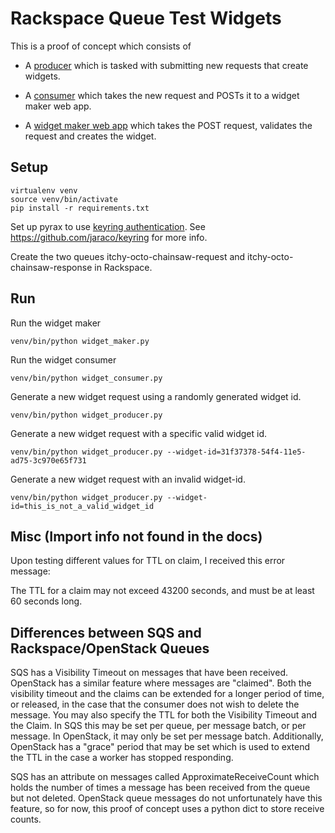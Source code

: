 # Rackspace Queue Test Widgets


This is a proof of concept which consists of

 -  A [producer](widget_producer.py) which is tasked with submitting new
    requests that create widgets.

 - A [consumer](widget_consumer.py) which takes the new request and
    POSTs it to a widget maker web app.

 - A [widget maker web app](widget_maker.py) which takes the POST
   request, validates the request and creates the widget.

## Setup

    virtualenv venv
    source venv/bin/activate
    pip install -r requirements.txt
    
Set up pyrax to use [keyring authentication](https://github.com/rackspace/pyrax/blob/master/docs/getting_started.md#authenticating). See https://github.com/jaraco/keyring for more info.

Create the two queues itchy-octo-chainsaw-request and itchy-octo-chainsaw-response in Rackspace.

## Run

Run the widget maker
    
    venv/bin/python widget_maker.py

Run the widget consumer
    
    venv/bin/python widget_consumer.py
    
Generate a new widget request using a randomly generated widget id.
    
    venv/bin/python widget_producer.py
    
Generate a new widget request with a specific valid widget id.
    
    venv/bin/python widget_producer.py --widget-id=31f37378-54f4-11e5-ad75-3c970e65f731
    
Generate a new widget request with an invalid widget-id.
    
    venv/bin/python widget_producer.py --widget-id=this_is_not_a_valid_widget_id
    

## Misc (Import info not found in the docs)

Upon testing different values for TTL on claim, I received this error message:

The TTL for a claim may not exceed 43200 seconds, and must be at least 60 seconds long.

## Differences between SQS and Rackspace/OpenStack Queues

SQS has a Visibility Timeout on messages that have been received. OpenStack has a similar feature where messages are "claimed". Both the visibility timeout and the claims can be extended for a longer period of time, or released, in the case that the consumer does not wish to delete the message. You may also specify the TTL for both the Visibility Timeout and the Claim. In SQS this may be set per queue, per message batch, or per message. In OpenStack, it may only be set per message batch. Additionally, OpenStack has a "grace" period that may be set which is used to extend the TTL in the case a worker has stopped responding.

SQS has an attribute on messages called ApproximateReceiveCount which holds the number of times a message has been received from the queue but not deleted. OpenStack queue messages do not unfortunately have this feature, so for now, this proof of concept uses a python dict to store receive counts.

